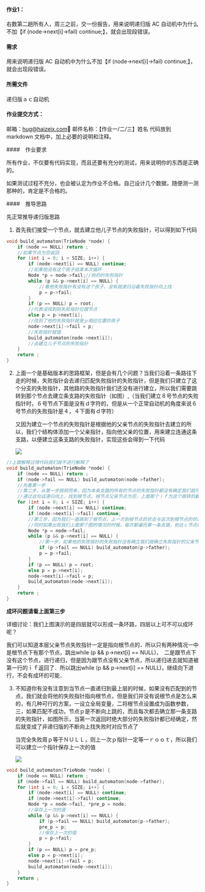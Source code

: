 #### 作业1：

右数第二趟所有人，周三之前，交一份报告，用来说明递归版 AC 自动机中为什么不加【if (node->next[i]->fail) continue;】，就会出现段错误。



#### 需求

用来说明递归版 AC 自动机中为什么不加【if (node->next[i]->fail) continue;】，就会出现段错误。



#### 所需文件

递归版ａｃ自动机



#### 作业提交方式：

邮箱：hug@haizeix.com
邮件名称：【作业一/二/三】姓名
代码放到 markdown 文档中，加上必要的说明和注释。





####　作业要求

所有作业，不仅要有代码实现，而且还要有充分的测试，用来说明你的东西是正确的。

如果测试过程不充分，也会被认定为作业不合格。自己设计几个数据，随便测一测那种的，肯定是不合格的。





####　推导思路

先正常推导递归版思路

1. 首先我们接受一个节点，就去建立他儿子节点的失败指针，可以得到如下代码

````c
void build_automaton(TrieNode *node) {
    if (node == NULL) return ;
    //如果节点为空返回
    for (int i = 0; i < SIZE; i++) {
        if (node->next[i] == NULL) continue;
        //如果他没有这个孩子结束本次循环
        Node *p = node->fail;//他的的失败指针
        while (p && p->next[i] == NULL) {
            //看他失败指针有没有这个孩子，没有就递归沿着失败指针向上找
            p = p->fail;
        }
        if (p == NULL) p = root;
        //代表没找到则失败指针位跟节点
        else p = p->next[i];
        //找到了他的失败指针就是ｐ相应位置的孩子
        node->next[i]->fail = p;
        //失败指针赋值
        build_automaton(node->next[i]);
        //去建立儿子节点的失败指针
    }
    return ;
}
````
2. 上面一个是基础版本的思路框架，但是会有几个问题？当我们沿着一条路往下走的时候，失败指针会去递归匹配失败指针的失败指针，但是我们只建立了这个分支的失败指针，其他路的失败指针我们还没有进行建立，所以我们需要跳转到那个节点去建立条支路的失败指针（如图）,（当我们建立８号节点的失败指针时，６号节点下面是没有ｄ字符的，但是从一个正常自动机的角度来说６号节点的失败指针是４，４下面有ｄ字符）

   又因为建立一个节点的失败指针是根据他的父亲节点的失败指针去建立的所以，我们个结构体添加一个父亲指针，指向他父亲的位置，用来建立连通这条支路，以便建立这条支路的失败指针，实现这些会得到一下代码

   ![](/home/tesla/github/learn/4.date_structure/string_mathing/homework/作业１/一颗小树.jpg)



````c
//上面解释过得代码我们就不进行解释了
void build_automaton(TrieNode *node) {
    if (node == NULL) return ;
    if (node->fail == NULL) build_automaton(node->father);
    //先看第一步
    //第二步，从第一步跳转而来，因为本条支路的所有的节点的失败指针都没有确定我们就可以
    //通过这句话递归向上，找到根节点，根节点父亲节点为空，上面那个ｉｆ为这个跳转的截止条件
    for (int i = 0; i < SIZE; i++) {
        if (node->next[i] == NULL) continue;
        if (node->next[i]->fail) continue;
        //第三步，因为我们一直跳到了根节点，上一次到根节点的状态与这次到根节点的状态唯一的区别呢就是，又多了一条孩子失败指针已经确立了，为了避免重复确立我们不去搜索已经确立失败指针的子孩子
        //同时如果出现我们上面那个图的情况的时候，每次都遍历第一条支路，到达ｃ节点的时候就会递归向上形成一条环路．
        Node *p = node->fail;
        while (p && p->next[i] == NULL) {
            //第一步，如果他的失败指针的失败指针没有确立我们就确立失败指针的父亲节点
            if (p->fail == NULL) build_automaton(p->father);
            p = p->fail;
        }
        if (p == NULL) p = root;
        else p = p->next[i];
        node->next[i]->fail = p;
        build_automaton(node->next[i]);
    }
    return ;
}
````

**成环问题请看上面第三步**

详细讨论：我们上图演示的是四层就可以形成一条环路，四层以上可不可以成环呢？

我们可以知道本层父亲节点失败指针一定是指向根节点的．所以只有两种情况一中是根节点下有那个节点，跳出while (p && p->next[i] == NULL)，　二是跟节点下没有这个节点，进行递归，但是因为跟节点没有父亲节点，所以递归进去就知道被第一行的ｉｆ返回了．所以跳出while (p && p->next[i] == NULL)，继续向下进行，不会有成环的可能．







3. 不知道你有没有注意到当节点一直递归到最上层的时候，如果没有匹配到的节点，我们就会将他的失败指针指向根节点，但是我们并没有说根节点是怎么来的，有几种可行的方案，一设立全局变量，二将根节点设置成为函数参数，三，如果匹配不成功，节点ｐ是不断向上跳的，而且每次都去确立那一条支路的失败指针，如图所示，当第一次返回时绝大部分的失败指针都已经确定，然后就变成了非递归版的不断向上找失败时对应节点了

   当完全失败周ｐ等于ＮＵＬＬ，则上一次ｐ指针一定等一ｒｏｏｔ，所以我们可以建立一个指针保存上一次的值

   ![](/home/tesla/github/learn/4.date_structure/string_mathing/homework/作业１/另一颗小树.jpg)



````c
void build_automaton(TrieNode *node) {
    if (node == NULL) return ;
    if (node->fail == NULL) build_automaton(node->father);
    for (int i = 0; i < SIZE; i++) {
        if (node->next[i] == NULL) continue;
        if (node->next[i]->fail) continue;
        Node *p = node->fail, *pre_p = node;
        //保存上一次的值
        while (p && p->next[i] == NULL) {
            if (p->fail == NULL) build_automaton(p->father);
            pre_p = p;
            //保存上一次的值
            p = p->fail;
        }
        if (p == NULL) p = pre_p;
        else p = p->next[i];
        node->next[i]->fail = p;
        build_automaton(node->next[i]);
    }
    return ;
}
````

